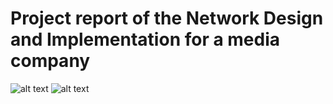 # Project report of the Network Design and Implementation for a media company
![alt text](https://github.com/zudeera/Project-report-of-the-Network-design-and-Implementation-for-a-media-company/blob/main/Physical%20Topology.jpg)
![alt text](https://github.com/zudeera/Project-report-of-the-Network-design-and-Implementation-for-a-media-company/blob/main/Logical%20Topology.jpg)
